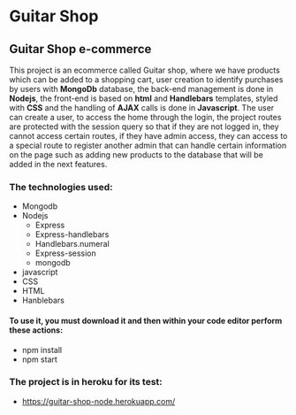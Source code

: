 # Guitar Shop

## Guitar Shop e-commerce

This project is an ecommerce called Guitar shop, where we have products which can be added to a shopping cart, user creation to identify purchases by users with **MongoDb** database, the back-end management is done in **Nodejs**, the front-end is based on **html** and **Handlebars** templates, styled with **CSS** and the handling of **AJAX** calls is done in **Javascript**. The user can create a user, to access the home through the login, the project routes are protected with the session query so that if they are not logged in, they cannot access certain routes, if they have admin access, they can access to a special route to register another admin that can handle certain information on the page such as adding new products to the database that will be added in the next features.

### The technologies used:
- Mongodb
- Nodejs
  - Express
  - Express-handlebars
  - Handlebars.numeral
  - Express-session
  - mongodb
- javascript 
- CSS 
- HTML 
- Hanblebars

#### To use it, you must download it and then within your code editor perform these actions:
- npm install
- npm start

### The project is in heroku for its test:
- https://guitar-shop-node.herokuapp.com/
